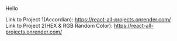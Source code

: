 Hello

Link to Project 1(Accordian): https://react-all-projects.onrender.com/
<br>
Link to Project 2(HEX & RGB Random Color): https://react-all-projects.onrender.com/

<!-- git status
git add .
git commit -m "Updated feature X or fixed issue Y"
git push origin main -->
